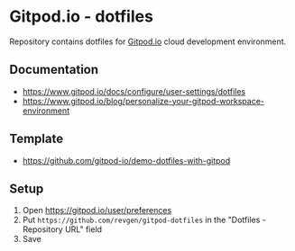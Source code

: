 # Gitpod.io - dotfiles

Repository contains dotfiles for [Gitpod.io](https://gitpod.io) cloud development environment.

## Documentation

* https://www.gitpod.io/docs/configure/user-settings/dotfiles
* https://www.gitpod.io/blog/personalize-your-gitpod-workspace-environment

## Template

* https://github.com/gitpod-io/demo-dotfiles-with-gitpod

## Setup

1. Open https://gitpod.io/user/preferences
2. Put ```https://github.com/revgen/gitpod-dotfiles``` in the "Dotfiles - Repository URL" field
3. Save
